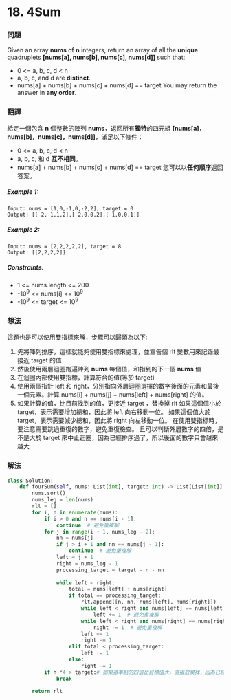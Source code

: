 # 18. 4Sum
### 問題
Given an array **nums** of **n** integers, return an array of all the **unique** quadruplets **[nums[a], nums[b], nums[c], nums[d]]** such that:

- 0 <= a, b, c, d < n
- a, b, c, and d are **distinct**.
- nums[a] + nums[b] + nums[c] + nums[d] == target
You may return the answer in **any order**.
 ### 翻譯
給定一個包含 **n** 個整數的陣列 **nums**，返回所有**獨特**的四元組 **[nums[a]，nums[b]，nums[c]，nums[d]]**，滿足以下條件：

- 0 <= a, b, c, d < n
- a, b, c, 和 d **互不相同**。
- nums[a] + nums[b] + nums[c] + nums[d] == target
您可以以**任何順序**返回答案。
##### Example 1:
    Input: nums = [1,0,-1,0,-2,2], target = 0
    Output: [[-2,-1,1,2],[-2,0,0,2],[-1,0,0,1]]
##### Example 2:
    Input: nums = [2,2,2,2,2], target = 8
    Output: [[2,2,2,2]]

##### Constraints:
- 1 <= nums.length <= 200
- -10<sup>9</sup> <= nums[i] <= 10<sup>9</sup>
- -10<sup>9</sup> <= target <= 10<sup>9</sup>

### 想法 
這題也是可以使用雙指標來解，步驟可以歸類為以下:  
1. 先將陣列排序，這樣就能夠使用雙指標來處理，並宣告個 rlt 變數用來記錄最接近 target 的值
2. 然後使用兩層迴圈跑遍陣列 **nums** 每個值，和指到的下一個 **nums** 值
3. 在迴圈內部使用雙指標，計算符合的值(等於 target)
4. 使用兩個指針 left 和 right，分別指向外層迴圈選擇的數字後面的元素和最後一個元素。計算 nums[i] + nums[j] + nums[left] + nums[right] 的值。
5. 如果計算的值，比目前找到的值，更接近 target ，替換掉 rlt
   如果這個值小於 target，表示需要增加總和，因此將 left 向右移動一位。
   如果這個值大於 target，表示需要減少總和，因此將 right 向左移動一位。
在使用雙指標時，要注意需要跳過重復的數字，避免重復檢查。
且可以判斷外層數字的四倍，是不是大於 target 來中止迴圈，因為已經排序過了，所以後面的數字只會越來越大
### 解法 
```python
class Solution:
    def fourSum(self, nums: List[int], target: int) -> List[List[int]]:
        nums.sort()
        nums_leg = len(nums)
        rlt = []
        for i, n in enumerate(nums):
            if i > 0 and n == nums[i - 1]:
                continue  # 避免重複解
            for j in range(i + 1, nums_leg - 2):
                nn = nums[j]
                if j > i + 1 and nn == nums[j - 1]:
                    continue  # 避免重複解
                left = j + 1
                right = nums_leg - 1
                processing_target = target - n - nn
                
                while left < right:
                    total = nums[left] + nums[right]
                    if total == processing_target:
                        rlt.append([n, nn, nums[left], nums[right]])
                        while left < right and nums[left] == nums[left + 1]:
                            left += 1  # 避免重複解
                        while left < right and nums[right] == nums[right - 1]:
                            right -= 1  # 避免重複解
                        left += 1
                        right -= 1
                    elif total < processing_target:
                        left += 1
                    else:
                        right -= 1
            if n *4 > target:# 如果基準點的四倍比目標值大，直接放棄找，因為已經排序過，後面的數字只會越來越大
                break
                    
        return rlt
```
